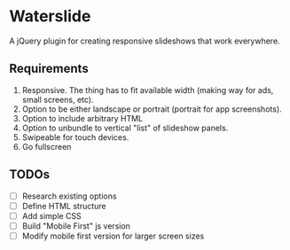 Waterslide
==========

A jQuery plugin for creating responsive slideshows that work everywhere.

## Requirements

1. Responsive. The thing has to fit available width (making way for ads, small screens, etc).
2. Option to be either landscape or portrait (portrait for app screenshots).
3. Option to include arbitrary HTML
4. Option to unbundle to vertical "list" of slideshow panels.
5. Swipeable for touch devices.
6. Go fullscreen

## TODOs

- [ ] Research existing options
- [ ] Define HTML structure
- [ ] Add simple CSS
- [ ] Build "Mobile First" js version
- [ ] Modify mobile first version for larger screen sizes
